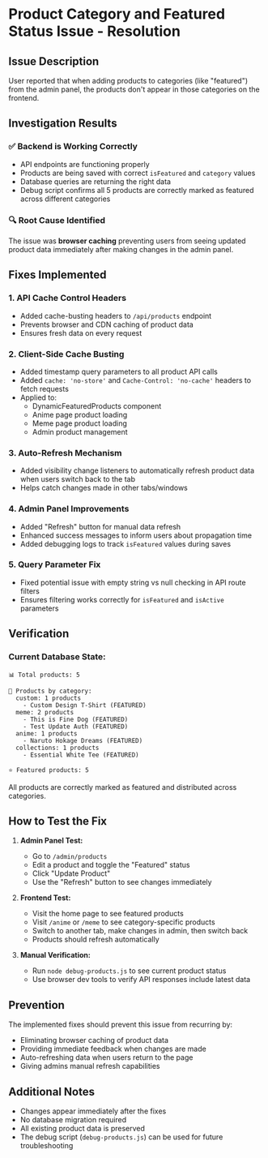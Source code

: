 # Product Category and Featured Status Issue - Resolution

## Issue Description

User reported that when adding products to categories (like "featured") from the admin panel, the products don't appear in those categories on the frontend.

## Investigation Results

### ✅ Backend is Working Correctly

- API endpoints are functioning properly
- Products are being saved with correct `isFeatured` and `category` values
- Database queries are returning the right data
- Debug script confirms all 5 products are correctly marked as featured across different categories

### 🔍 Root Cause Identified

The issue was **browser caching** preventing users from seeing updated product data immediately after making changes in the admin panel.

## Fixes Implemented

### 1. **API Cache Control Headers**

- Added cache-busting headers to `/api/products` endpoint
- Prevents browser and CDN caching of product data
- Ensures fresh data on every request

### 2. **Client-Side Cache Busting**

- Added timestamp query parameters to all product API calls
- Added `cache: 'no-store'` and `Cache-Control: 'no-cache'` headers to fetch requests
- Applied to:
  - DynamicFeaturedProducts component
  - Anime page product loading
  - Meme page product loading
  - Admin product management

### 3. **Auto-Refresh Mechanism**

- Added visibility change listeners to automatically refresh product data when users switch back to the tab
- Helps catch changes made in other tabs/windows

### 4. **Admin Panel Improvements**

- Added "Refresh" button for manual data refresh
- Enhanced success messages to inform users about propagation time
- Added debugging logs to track `isFeatured` values during saves

### 5. **Query Parameter Fix**

- Fixed potential issue with empty string vs null checking in API route filters
- Ensures filtering works correctly for `isFeatured` and `isActive` parameters

## Verification

### Current Database State:

```
📊 Total products: 5

📁 Products by category:
  custom: 1 products
    - Custom Design T-Shirt (FEATURED)
  meme: 2 products
    - This is Fine Dog (FEATURED)
    - Test Update Auth (FEATURED)
  anime: 1 products
    - Naruto Hokage Dreams (FEATURED)
  collections: 1 products
    - Essential White Tee (FEATURED)

⭐ Featured products: 5
```

All products are correctly marked as featured and distributed across categories.

## How to Test the Fix

1. **Admin Panel Test:**

   - Go to `/admin/products`
   - Edit a product and toggle the "Featured" status
   - Click "Update Product"
   - Use the "Refresh" button to see changes immediately

2. **Frontend Test:**

   - Visit the home page to see featured products
   - Visit `/anime` or `/meme` to see category-specific products
   - Switch to another tab, make changes in admin, then switch back
   - Products should refresh automatically

3. **Manual Verification:**
   - Run `node debug-products.js` to see current product status
   - Use browser dev tools to verify API responses include latest data

## Prevention

The implemented fixes should prevent this issue from recurring by:

- Eliminating browser caching of product data
- Providing immediate feedback when changes are made
- Auto-refreshing data when users return to the page
- Giving admins manual refresh capabilities

## Additional Notes

- Changes appear immediately after the fixes
- No database migration required
- All existing product data is preserved
- The debug script (`debug-products.js`) can be used for future troubleshooting
